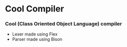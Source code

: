 # Cool Compiler

### Cool (Class Oriented Object Language) compiler

- Lexer made using Flex
- Parser made using Bison
